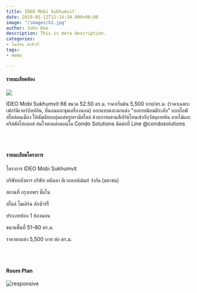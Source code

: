 ```yaml
---
title: IDEO Mobi Sukhumvit
date: 2019-05-12T12:14:34.000+06:00
image: "/images/h2.jpg"
author: John Doe
description: This is meta description.
categories:
- โมเดิร์น ลักซัวร์รี่
tags:
- memo

---
```

#### รายละเอียดห้อง

![](/images/h1.jpg)

IDEO Mobi Sukhumvit 66 ขนาด 52.50 ตร.ม. ราคาเริ่มต้น 5,500 บาท/ตร.ม. (ราคาเฉพาะเฟอร์นิเจอร์บิลท์อิน, ที่นอนและชุดเครื่องนอน) ออกแบบและตกแต่ง "บอกรสนิยมมีระดับ" แบบไลฟ์สไตล์คนเมือง ให้สัมผัสอบอุ่นแต่หรูหรามีสไตล์ ด้วยการผสานสีเอิร์ธโทนเข้ากับวัสดุลายหิน ลายไม้และคริสตัลไฮกลอส สนใจตกแต่งคอนโด Condo Solutions ติดต่อที่ Line @condosolutions

<br><br>

#### รายละเอียดโครงการ

โครงการ                IDEO Mobi Sukhumvit 

บริษัทอสังหาฯ        บริษัท อนันดา ดีเวลลอปเม้นท์ จำกัด (มหาชน)

สถานที่                  กรุงเทพฯ ชั้นใน

สไตล์                    โมเดิร์น ลักซัวร์รี่

ประเภทห้อง           1 ห้องนอน

ขนาดพื้นที่             51–80 ตร.ม.

ราคาตกแต่ง           5,500 บาท ต่อ ตร.ม.

<br><br>

#### Room Plan

![responsive](https://sbmedia3.sbdesignsquare.com/output/images/room_page/4f8098e32357e6941a9adca18fa592bb.jpg)